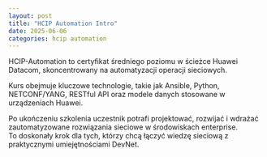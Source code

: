 ```yaml
---
layout: post
title: "HCIP Automation Intro"
date: 2025-06-06
categories: hcip automation
---
```


HCIP-Automation to certyfikat średniego poziomu w ścieżce Huawei Datacom, skoncentrowany na automatyzacji operacji sieciowych.  

Kurs obejmuje kluczowe technologie, takie jak Ansible, Python, NETCONF/YANG, RESTful API oraz modele danych stosowane w urządzeniach Huawei.  

Po ukończeniu szkolenia uczestnik potrafi projektować, rozwijać i wdrażać zautomatyzowane rozwiązania sieciowe w środowiskach enterprise.  
To doskonały krok dla tych, którzy chcą łączyć wiedzę sieciową z praktycznymi umiejętnościami DevNet.
